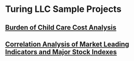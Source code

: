 # Turing LLC Sample Projects

## [Burden of Child Care Cost Analysis](https://github.com/turingllcconsulting/turingllcconsulting.github.io/tree/Child_Care_Cost)

## [Correlation Analysis of Market Leading Indicators and Major Stock Indexes](https://github.com/turingllcconsulting/turingllcconsulting.github.io/tree/Corr_Analysis_Market)
